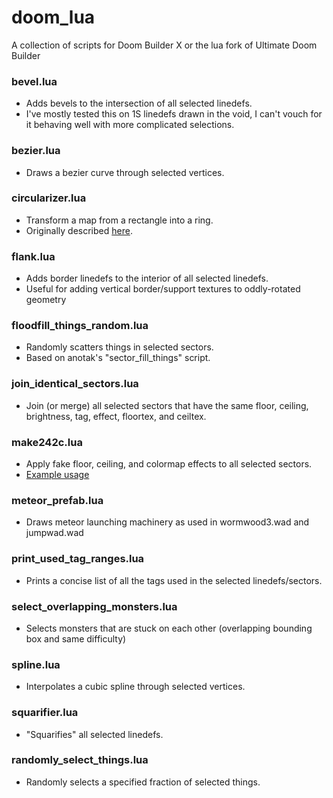 # doom_lua
A collection of scripts for Doom Builder X or the lua fork of Ultimate Doom Builder

### bevel.lua

* Adds bevels to the intersection of all selected linedefs.
* I've mostly tested this on 1S linedefs drawn in the void, I can't vouch for it behaving well with more complicated selections.

### bezier.lua

* Draws a bezier curve through selected vertices.

### circularizer.lua

* Transform a map from a rectangle into a ring.
* Originally described [here](https://rbkz.blogspot.com/2020/05/circularizer-lua.html).

### flank.lua

* Adds border linedefs to the interior of all selected linedefs.
* Useful for adding vertical border/support textures to oddly-rotated geometry

### floodfill_things_random.lua

* Randomly scatters things in selected sectors.
* Based on anotak's "sector_fill_things" script.

### join_identical_sectors.lua

* Join (or merge) all selected sectors that have the same floor, ceiling, brightness, tag, effect, floortex, and ceiltex.

### make242c.lua

* Apply fake floor, ceiling, and colormap effects to all selected sectors.
* [Example usage](https://youtu.be/Vpt8MCL1u7U)

### meteor_prefab.lua

* Draws meteor launching machinery as used in wormwood3.wad and jumpwad.wad

### print_used_tag_ranges.lua

* Prints a concise list of all the tags used in the selected linedefs/sectors.

### select_overlapping_monsters.lua

* Selects monsters that are stuck on each other (overlapping bounding box and same difficulty)

### spline.lua

* Interpolates a cubic spline through selected vertices.

### squarifier.lua

* "Squarifies" all selected linedefs.

### randomly_select_things.lua

* Randomly selects a specified fraction of selected things.
